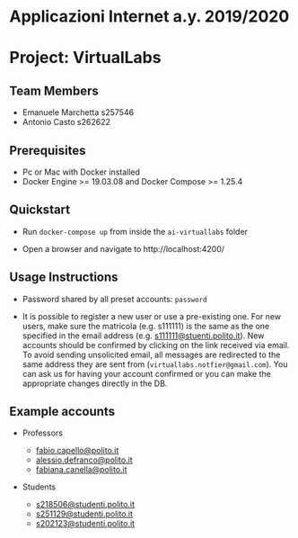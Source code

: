 # Applicazioni Internet a.y. 2019/2020
# Project: VirtualLabs
## Team Members
- Emanuele	Marchetta	s257546
- Antonio	Casto		s262622

## Prerequisites
- Pc or Mac with Docker installed
- Docker Engine >= 19.03.08 and Docker Compose >= 1.25.4

## Quickstart
- Run `docker-compose up` from inside the `ai-virtuallabs` folder
	  
- Open a browser and navigate to
	  http://localhost:4200/
	  
## Usage Instructions
- Password shared by all preset accounts: `password`

- It is possible to register a new user or use a pre-existing one. For new users, make sure the matricola (e.g. s111111) is the same as the one specified in the email address (e.g. s111111@stuenti.polito.it). New accounts should be confirmed by clicking on the link received via email. To avoid sending unsolicited email, all messages are redirected to the same address they are sent from (`virtuallabs.notfier@gmail.com`). You can ask us for having your account confirmed or you can make the appropriate changes directly in the DB.
	  
## Example accounts
- Professors
	- fabio.capello@polito.it
	- alessio.defranco@polito.it
	- fabiana.canella@polito.it
		
- Students
	- s218506@studenti.polito.it
	- s251129@studenti.polito.it
	- s202123@studenti.polito.it
